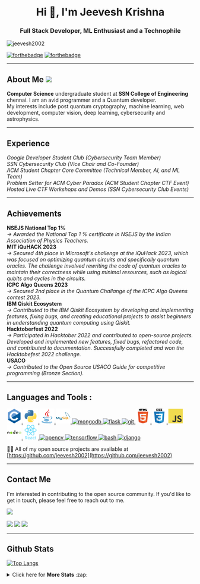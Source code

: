 <h1 align="center">Hi 👋, I'm Jeevesh Krishna</h1>
<h3 align="center">Full Stack Developer, ML Enthusiast and a Technophile</h3>

<p align="left"> <img src="https://komarev.com/ghpvc/?username=jeevesh2002&label=Profile%20views&color=0e75b6&style=flat" alt="jeevesh2002" /> </p>

[![forthebadge](https://forthebadge.com/images/badges/built-with-love.svg)](https://forthebadge.com) [![forthebadge](https://forthebadge.com/images/badges/you-didnt-ask-for-this.svg)](https://jeeveshkrishna.com)

<hr>

<h2>About Me <a href="https://github.com/jeevesh2002/assets/blob/master/resume.pdf?raw=true"><img src="https://img.shields.io/badge/-ResuMe-fb5e53?style=flat&logo=Link&logoColor=white"/></a></h2>
<strong>Computer Science</strong> undergraduate student at<strong> SSN College of Engineering</strong> chennai. I am an avid programmer and a Quantum developer.<br>
My interests include post quantum cryptography, machine learning, web development, computer vision, deep learning, cybersecurity and astrophysics.
<hr>
<h2>Experience</h2>
<em>
Google Developer Student Club (Cybersecurity Team Member)<br>
SSN Cybersecurity Club (Vice Chair and Co-Founder)<br>
ACM Student Chapter Core Committee (Technical Member, AI, and ML Team)<br>
Problem Setter for ACM Cyber Paradox (ACM Student Chapter CTF Event)<br>
Hosted Live CTF Workshops and Demos (SSN Cybersecurity Club Events)
</em>
<hr>
<h2>Achievements</h2>
<strong>NSEJS National Top 1%</strong><br>
<em>
→ Awarded the National Top 1 % certificate in NSEJS by the Indian Association of Physics Teachers.
</em>
<br>
<strong>MIT iQuHACK 2023</strong><br>
<em>
→ Secured 4th place in Microsoft's challenge at the iQuHack 2023, which was focused on optimizing quantum circuits and specifically quantum oracles. The challenge involved rewriting the code of quantum oracles to maintain their correctness while using minimal resources, such as logical qubits and cycles in the circuits.
</em>
<br>
<strong>ICPC Algo Queens 2023</strong><br>
<em>
→ Secured 2nd place in the Quantum Challange of the ICPC Algo Queens contest 2023.
</em>
<br>
<strong>IBM Qiskit Ecosystem</strong><br>
<em>
→ Contributed to the IBM Qiskit Ecosystem by developing and implementing features, fixing bugs, and creating educational projects to assist beginners in understanding quantum computing using Qiskit.
</em>
<br>
<strong>Hacktoberfest 2022</strong><br>
<em>
→ Participated in Hacktober 2022 and contributed to open-source projects. Developed and implemented new features, fixed bugs, refactored code, and contributed to documentation. Successfully completed and won the Hacktobefest 2022 challenge.
</em>
<br>
<strong>USACO</strong><br>
<em>
→ Contributed to the Open Source USACO Guide for competitive programming (Bronze Section).
</em>
<hr>

## Languages and Tools :

<p>
<a href="https://www.cprogramming.com/" target="_blank"> <img src="https://raw.githubusercontent.com/devicons/devicon/master/icons/c/c-original.svg" alt="c" width="40" height="40"/> </a> 
<a href="https://www.python.org" target="_blank"> <img src="https://raw.githubusercontent.com/devicons/devicon/master/icons/python/python-original.svg" alt="python" width="40" height="40"/> </a> 
  <a href="https://www.java.com" target="_blank"> <img src="https://raw.githubusercontent.com/devicons/devicon/master/icons/java/java-original.svg" alt="java" width="40" height="40"/> </a> 
  <a href="https://www.mysql.com/" target="_blank"> <img src="https://raw.githubusercontent.com/devicons/devicon/master/icons/mysql/mysql-original-wordmark.svg" alt="mysql" width="40" height="40"/> </a> 
  <a href="https://www.mongodb.com/3" target="_blank"> <img src="https://www.vectorlogo.zone/logos/mongodb/mongodb-icon.svg" alt="mongodb" width="40" height="40"/> </a> 
   <a href="https://flask.palletsprojects.com/en/2.0.x/" target="_blank"> <img src="https://www.vectorlogo.zone/logos/pocoo_flask/pocoo_flask-ar21.svg" alt="flask" width="40" height="40"/> </a> 
  <a href="https://git-scm.com/" target="_blank"> <img src="https://www.vectorlogo.zone/logos/git-scm/git-scm-icon.svg" alt="git" width="40" height="40"/> </a> 
 <a href="https://www.w3.org/html/" target="_blank"> <img src="https://raw.githubusercontent.com/devicons/devicon/master/icons/html5/html5-original-wordmark.svg" alt="html5" width="40" height="40"/> </a> 
  <a href="https://www.w3schools.com/css/" target="_blank"> <img src="https://raw.githubusercontent.com/devicons/devicon/master/icons/css3/css3-original-wordmark.svg" alt="css3" width="40" height="40"/> </a> 
<a href="https://developer.mozilla.org/en-US/docs/Web/JavaScript" target="_blank"> <img src="https://raw.githubusercontent.com/devicons/devicon/master/icons/javascript/javascript-original.svg" alt="javascript" width="40" height="40"/> </a>  
  <a href="https://nodejs.org" target="_blank"> <img src="https://raw.githubusercontent.com/devicons/devicon/master/icons/nodejs/nodejs-original-wordmark.svg" alt="nodejs" width="40" height="40"/> </a> 
  <a href="https://reactjs.org/" target="_blank"> <img src="https://raw.githubusercontent.com/devicons/devicon/master/icons/react/react-original-wordmark.svg" alt="react" width="40" height="40"/> </a> 
  <a href="https://opencv.org/" target="_blank"> <img src="https://www.vectorlogo.zone/logos/opencv/opencv-icon.svg" alt="opencv" width="40" height="40"/> </a>
   <a href="https://www.tensorflow.org" target="_blank"> <img src="https://www.vectorlogo.zone/logos/tensorflow/tensorflow-icon.svg" alt="tensorflow" width="40" height="40"/> </a>
  <a href="https://www.gnu.org/software/bash/" target="_blank"> <img src="https://www.vectorlogo.zone/logos/gnu_bash/gnu_bash-icon.svg" alt="bash" width="40" height="40"/> </a> 
  <a href="https://djangoproject.com/" target="_blank"> <img src="https://www.vectorlogo.zone/logos/djangoproject/djangoproject-ar21.svg" alt="django" width="40" height="40"/> </a>
</p>

  👨‍💻 All of my open source projects are available at [https://github.com/jeevesh2002](https://github.com/jeevesh2002)
<hr>
<h2>Contact Me</h2>
I'm interested in contributing to the open source community. If you'd like to get in touch, please feel free to reach out to me.

<a href="https://github.com/jeevesh2002/assets/blob/master/pgp.key?raw=true"><img src="https://img.shields.io/badge/-My PGP Key-a3466?style=flat&logo=Link&logoColor=white"/></a>


<a href="https://jeeveshkrishna.com"><img src="https://img.shields.io/badge/-jeeveshkrishna.com-fd3466?style=flat&logo=Link&logoColor=white"/></a>
<a href="https://www.linkedin.com/in/jeevesh-krishna-arigala/"><img src="https://img.shields.io/badge/-Jeevesh Krishna Arigala-0077B5?style=flat&logo=Linkedin&logoColor=white"/></a>
<a href="mailto:jeeveshkrishna2010708@ssn.edu.in"><img src="https://img.shields.io/badge/-jeeveshkrishna2010708@ssn.edu.in-D14836?style=flat&logo=Gmail&logoColor=white"/></a>


<hr>

## Github Stats

[![Top Langs](https://github-readme-stats.vercel.app/api/top-langs/?username=jeevesh2002)](https://github.com/anuraghazra/github-readme-stats)

<details>
  <summary>Click here for <b>More Stats</b>  :zap:</summary>
<p>&nbsp;<img align="center" src="https://github-readme-stats.vercel.app/api?username=jeevesh2002&show_icons=true&theme=flag-india&locale=en" alt="jeevesh2002" /></p>

<p><img align="center" src="https://github-readme-streak-stats.herokuapp.com/?user=jeevesh2002&" alt="jeevesh2002" /></p>
</details>
